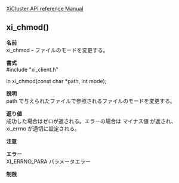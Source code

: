 [XiCluster API reference Manual](API.md)  

## xi_chmod()
  
**名前**  
  xi_chmod - ファイルのモードを変更する。  
  
**書式**  
  #include "xi_client.h"  
  
  in xi_chmod(const char *path, int mode);  
   
**説明**  
  path で与えられたファイルで参照されるファイルのモードを変更する。  
  
**返り値**  
  成功した場合はゼロが返される。エラーの場合は マイナス値 が返され、 xi_errno が適切に設定される。  
  
**注意**  
  
**エラー**  
  XI_ERRNO_PARA   パラメータエラー  
  
**制限**  
  

